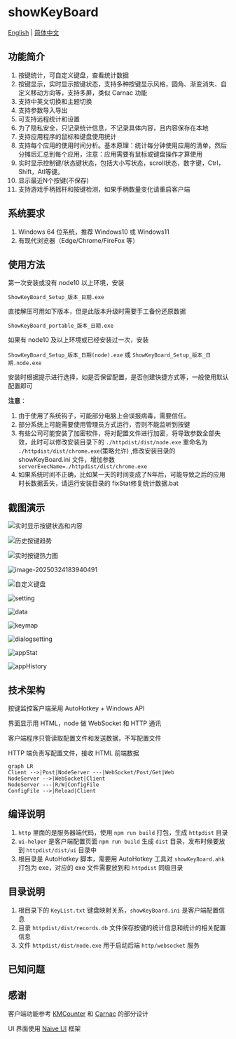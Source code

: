 # showKeyBoard

[English](./readme.md) | [简体中文](./README_CN.md)

## 功能简介

1. 按键统计，可自定义键盘，查看统计数据
2. 按键显示，实时显示按键状态，支持多种按键显示风格，圆角、渐变消失、自定义移动方向等，支持多屏，类似 Carnac 功能
3. 支持中英文切换和主题切换
4. 支持参数导入导出
5. 可支持远程统计和设置
6. 为了隐私安全，只记录统计信息，不记录具体内容，且内容保存在本地
7. 支持应用程序的鼠标和键盘使用统计
8. 支持每个应用的使用时间分析。基本原理：统计每分钟使用应用的清单，然后分摊后汇总到每个应用，注意：应用需要有鼠标或键盘操作才算使用
9. 实时显示控制键/状态键状态，包括大小写状态，scroll状态，数字键，Ctrl，Shift，Atl等键。
10. 显示最近N个按键(不保存)
11. 支持游戏手柄摇杆和按键检测，如果手柄数量变化请重启客户端

## 系统要求

1. Windows 64 位系统，推荐 Windows10 或 Windows11
2. 有现代浏览器（Edge/Chrome/FireFox 等）

## 使用方法

第一次安装或没有 node10 以上环境，安装

`ShowKeyBoard_Setup_版本_日期.exe`

直接解压可用如下版本，但是此版本升级时需要手工备份还原数据

`ShowKeyBoard_portable_版本_日期.exe`

如果有 node10 及以上环境或已经安装过一次，安装

`ShowKeyBoard_Setup_版本_日期(node).exe` 或 `ShowKeyBoard_Setup_版本_日期.node.exe` 

安装时根据提示进行选择，如是否保留配置，是否创建快捷方式等，一般使用默认配置即可

**注意**：
1. 由于使用了系统钩子，可能部分电脑上会误报病毒，需要信任。
2. 部分系统上可能需要使用管理员方式运行，否则不能监听到按键
3. 有些公司可能安装了加密软件，将对配置文件进行加密，将导致参数全部失效，此时可以修改安装目录下的 `./httpdist/dist/node.exe` 重命名为  `./httpdist/dist/chrome.exe`(策略允许) ,修改安装目录的 showKeyBoard.ini 文件，增加参数` serverExecName=./httpdist/dist/chrome.exe`
4. 如果系统时间不正确，比如某一天的时间变成了N年后，可能导致之后的应用时长数据丢失，请运行安装目录的 fixStat修复统计数据.bat

## 截图演示

![实时显示按键状态和内容](screenshot/%E5%AE%9E%E6%97%B6%E6%98%BE%E7%A4%BA%E6%8C%89%E9%94%AE%E7%8A%B6%E6%80%81%E5%92%8C%E5%86%85%E5%AE%B9.gif)

![历史按键趋势](screenshot/%E5%8E%86%E5%8F%B2%E6%8C%89%E9%94%AE%E8%B6%8B%E5%8A%BF.png)

![实时按键热力图](screenshot/%E5%AE%9E%E6%97%B6%E6%8C%89%E9%94%AE%E7%83%AD%E5%8A%9B%E5%9B%BE.jpg)

![image-20250324183940491](screenshot/today.png)

![自定义键盘](screenshot/%E8%87%AA%E5%AE%9A%E4%B9%89%E9%94%AE%E7%9B%98.png)

![setting](screenshot/setting.png)

![data](screenshot/data.png)

![keymap](screenshot/keymap.png)

![dialogsetting](screenshot/dialogsetting.png)

![appStat](screenshot/appStat.png)

![appHistory](screenshot/appHistory.png)

## 技术架构

按键监控客户端采用 AutoHotkey + Windows API

界面显示用 HTML，node 做 WebSocket 和 HTTP 通讯

客户端程序只管读取配置文件和发送数据，不写配置文件

HTTP 端负责写配置文件，接收 HTML 前端数据

```mermaid
graph LR
Client -->|Post|NodeServer ---|WebSocket/Post/Get|Web
NodeServer -->|WebSocket|Client
NodeServer ---|R/W|ConfigFile
ConfigFile -->|Reload|Client
```

## 编译说明

1. `http` 里面的是服务器端代码，使用 `npm run build` 打包，生成 `httpdist` 目录
2. `ui-helper` 是客户端配置页面 `npm run build` 生成 `dist` 目录，发布时候要放到 `httpdist/dist/ui` 目录中
3. 根目录是 AutoHotkey 脚本，需要用 AutoHotkey 工具对 `showKeyBoard.ahk` 打包为 exe，对应的 exe 文件需要放到和 `httpdist` 同级目录

## 目录说明

1. 根目录下的 `KeyList.txt` 键盘映射关系，`showKeyBoard.ini` 是客户端配置信息
2. 目录 `httpdist/dist/records.db` 文件保存按键的统计信息和统计的相关配置信息
3. 文件 `httpdist/dist/node.exe` 用于启动后端 `http/websocket` 服务

## 已知问题



## 感谢

客户端功能参考 [KMCounter](https://github.com/telppa/KMCounter) 和 [Carnac](https://github.com/Code52/carnac) 的部分设计

UI 界面使用 [Naive UI](https://www.naiveui.com/) 框架